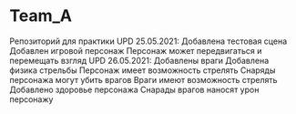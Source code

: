 # Team_A
Репозиторий для практики
UPD 25.05.2021:
  Добавлена тестовая сцена
  Добавлен игровой персонаж
  Персонаж может передвигаться и перемещать взгляд
UPD 26.05.2021:
  Добавлены враги
  Добавлена физика стрельбы
  Персонаж имеет возможность стрелять
  Снаряды персонажа могут убить врагов
  Враги имеют возможность стрелять
  Добавлено здоровье персонажа
  Снарады врагов наносят урон персонажу
  
